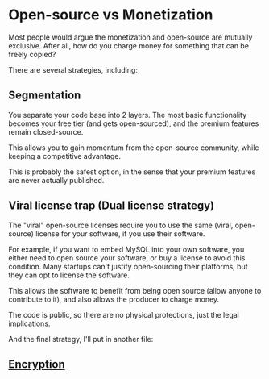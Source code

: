 # Open-source vs Monetization

Most people would argue the monetization and open-source are mutually exclusive.  After all, how do you charge money for something that can be freely copied?

There are several strategies, including:

## Segmentation

You separate your code base into 2 layers.  The most basic functionality becomes your free tier (and gets open-sourced), and the premium features remain closed-source.

This allows you to gain momentum from the open-source community, while keeping a competitive advantage.

This is probably the safest option, in the sense that your premium features are never actually published.

## Viral license trap (Dual license strategy)

The "viral" open-source licenses require you to use the same (viral, open-source) license for your software, if you use their software.

For example, if you want to embed MySQL into your own software, you either need to open source your software, or buy a license to avoid this condition.  Many startups can't justify open-sourcing their platforms, but they can opt to license the software.

This allows the software to benefit from being open source (allow anyone to contribute to it), and also allows the producer to charge money.

The code is public, so there are no physical protections, just the legal implications.

And the final strategy, I'll put in another file:

## [Encryption](encrypting-module-source.md)
